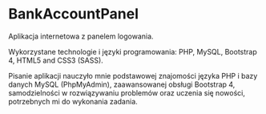 # BankAccountPanel
Aplikacja internetowa z panelem logowania.

Wykorzystane technologie i języki programowania: PHP, MySQL, Bootstrap 4, HTML5 and CSS3 (SASS).

Pisanie aplikacji nauczyło mnie podstawowej znajomości języka PHP i bazy danych MySQL (PhpMyAdmin), zaawansowanej obsługi Bootstrap 4, samodzielności w rozwiązywaniu problemów oraz uczenia się nowości, potrzebnych mi do wykonania zadania.
